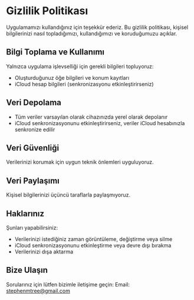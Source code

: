 # Gizlilik Politikası

Uygulamamızı kullandığınız için teşekkür ederiz. Bu gizlilik politikası, kişisel bilgilerinizi nasıl topladığımızı, kullandığımızı ve koruduğumuzu açıklar.

## Bilgi Toplama ve Kullanımı

Yalnızca uygulama işlevselliği için gerekli bilgileri topluyoruz:
- Oluşturduğunuz öğe bilgileri ve konum kayıtları
- iCloud hesap bilgileri (senkronizasyonu etkinleştirirseniz)

## Veri Depolama

- Tüm veriler varsayılan olarak cihazınızda yerel olarak depolanır
- iCloud senkronizasyonunu etkinleştirirseniz, veriler iCloud hesabınızla senkronize edilir

## Veri Güvenliği

Verilerinizi korumak için uygun teknik önlemleri uyguluyoruz.

## Veri Paylaşımı

Kişisel bilgilerinizi üçüncü taraflarla paylaşmıyoruz.

## Haklarınız

Şunları yapabilirsiniz:
- Verilerinizi istediğiniz zaman görüntüleme, değiştirme veya silme
- iCloud senkronizasyonunu etkinleştirme veya devre dışı bırakma
- Verilerinizi dışa aktarma

## Bize Ulaşın

Sorularınız için lütfen bizimle iletişime geçin:
Email: stephenmtree@gmail.com 
